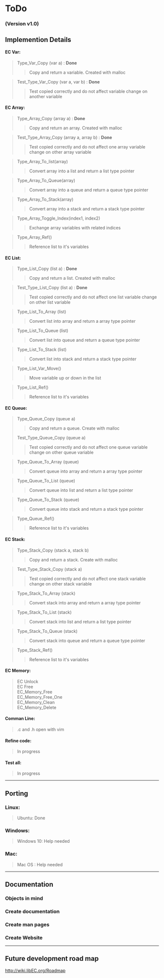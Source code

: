 # ToDo  
### (Version v1.0)  

## Implemention Details

#### EC Var:
> Type_Var_Copy (var a) : **Done**  
> > Copy and return a variable. Created with malloc  

> Test_Type_Var_Copy (var a, var b) : **Done**  
> > Test copied correctly and do not affect variable change on another variable  

#### EC Array:  

> Type_Array_Copy (array a)  : **Done**  
> > Copy and return an array. Created with malloc  

> Test_Type_Array_Copy (array a, array b)  : **Done**  
> > Test copied correctly and do not affect one array variable change on other array variable  

> Type_Array_To_list(array)  
> >  Convert array into a list and return a list type pointer  

> Type_Array_To_Queue(array)  
> > Convert array into a queue and return a queue type pointer  

> Type_Array_To_Stack(array)  
> > Convert array into a stack and return a stack type pointer  

> Type_Array_Toggle_Index(index1, index2)  
> > Exchange array variables with related indices  

> Type_Array_Ref()  
> > Reference list to it's variables  

#### EC List:  

> Type_List_Copy (list a)  : **Done**  
> > Copy and return a list. Created with malloc  

> Test_Type_List_Copy (list a)  : **Done**  
> > Test copied correctly and do not affect one list variable change on other list variable  

> Type_List_To_Array (list)  
> > Convert list into array and return a array type pointer  

> Type_List_To_Queue (list)  
> > Convert list into queue and return a queue type pointer  

> Type_List_To_Stack (list)  
> > Convert list into stack and return a stack type pointer  

> Type_List_Var_Move()  
> > Move variable up or down in the list  

> Type_List_Ref()  
> > Reference list to it's variables  


#### EC Queue:  

> Type_Queue_Copy (queue a)  
> > Copy and return a queue. Create with malloc  
> 
> Test_Type_Queue_Copy (queue a)  
> > Test copied correctly and do not affect one queue variable change on other queue variable  

> Type_Queue_To_Array (queue)  
> > Convert queue into array and return a array type pointer  

> Type_Queue_To_List (queue)  
> > Convert queue into list and return a list type pointer  

> Type_Queue_To_Stack (queue)  
> > Convert queue into stack and return a stack type pointer  

> Type_Queue_Ref()  
> > Reference list to it's variables  

#### EC Stack:  

> Type_Stack_Copy (stack a, stack b)  
> > Copy and return a stack. Create with malloc  

> Test_Type_Stack_Copy (stack a)  
> > Test copied correctly and do not affect one stack variable change on other stack variable  

> Type_Stack_To_Array (stack)  
> > Convert stack into array and return a array type pointer  

> Type_Stack_To_List (stack)  
> > Convert stack into list and return a list type pointer  

> Type_Stack_To_Queue (stack)  
> > Convert stack into queue and return a queue type pointer  

> Type_Stack_Ref()  
> > Reference list to it's variables  

#### EC Memory:  
> EC Unlock  
> EC Free  
> EC_Memory_Free  
> EC_Memory_Free_One  
> EC_Memory_Clean  
> EC_Memory_Delete  

#### Comman Line:  
> .c and .h open with vim  

#### Refine code:  
> In progress  

#### Test all:  
> In progress  
  

---
## Porting

### Linux:
> Ubuntu: Done  
### Windows:  
> Windows 10: Help needed  
### Mac:  
> Mac OS : Help needed  
  
  
---
## Documentation  

### Objects in mind  
### Create documentation  
### Create man pages  
### Create Website  
  
---
## Future development road map  
<http://wiki.libEC.org/Roadmap>  
